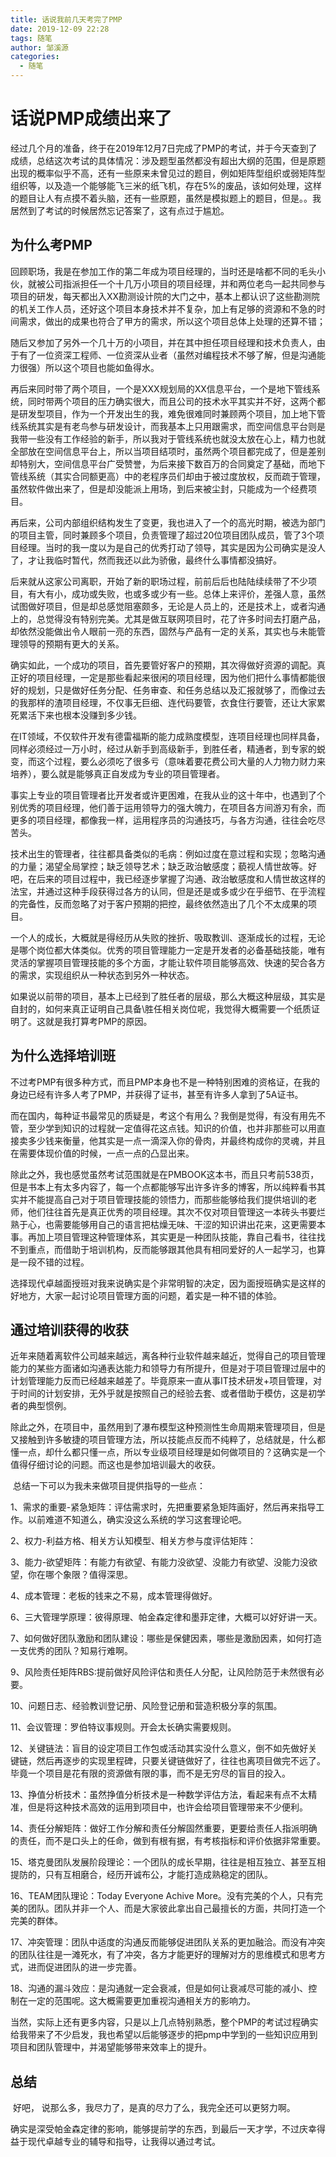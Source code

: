 ```yaml
---
title: 话说我前几天考完了PMP
date: 2019-12-09 22:28
tags: 随笔
author: 邹溪源
categories:
  - 随笔
---
```

# 话说PMP成绩出来了

​		经过几个月的准备，终于在2019年12月7日完成了PMP的考试，并于今天查到了成绩，总结这次考试的具体情况：涉及题型虽然都没有超出大纲的范围，但是原题出现的概率似乎不高，还有一些原来未曾见过的题目，例如矩阵型组织或弱矩阵型组织等，以及造一个能够能飞三米的纸飞机，存在5%的废品，该如何处理，这样的题目让人有点摸不着头脑，还有一些原题，虽然是模拟题上的题目，但是。。我居然到了考试的时候居然忘记答案了，这有点过于尴尬。  

## 为什么考PMP

​	回顾职场，我是在参加工作的第二年成为项目经理的，当时还是啥都不同的毛头小伙，就被公司指派担任一个十几万小项目的项目经理，并和两位老鸟一起共同参与项目的研发，每天都出入XX勘测设计院的大门之中，基本上都认识了这些勘测院的机关工作人员，还好这个项目本身技术并不复杂，加上有足够的资源和不急的时间需求，做出的成果也符合了甲方的需求，所以这个项目总体上处理的还算不错；

​	随后又参加了另外一个几十万的小项目，并在其中担任项目经理和技术负责人，由于有了一位资深工程师、一位资深从业者（虽然对编程技术不够了解，但是沟通能力很强）所以这个项目也能如鱼得水。

​	再后来同时带了两个项目，一个是XXX规划局的XX信息平台，一个是地下管线系统，同时带两个项目的压力确实很大，而且公司的技术水平其实并不好，这两个都是研发型项目，作为一个开发出生的我，难免很难同时兼顾两个项目，加上地下管线系统其实是有老鸟参与研发设计，而我基本上只用跟需求，而空间信息平台则是我带一些没有工作经验的新手，所以我对于管线系统也就没太放在心上，精力也就全部放在空间信息平台上，所以当项目结项时，虽然两个项目都完成了，但是差别却特别大，空间信息平台广受赞誉，为后来接下数百万的合同奠定了基础，而地下管线系统（其实合同额更高）中的老程序员们却由于被过度放权，反而疏于管理，虽然软件做出来了，但是却没能派上用场，到后来被尘封，只能成为一个经费项目。

​	再后来，公司内部组织结构发生了变更，我也进入了一个的高光时期，被选为部门的项目主管，同时兼顾多个项目，负责管理了超过20位项目团队成员，管了3个项目经理。当时的我一度以为是自己的优秀打动了领导，其实是因为公司确实是没人了，才让我临时暂代，然而我还以此为骄傲，最终什么事情都没搞好。

​	后来就从这家公司离职，开始了新的职场过程，前前后后也陆陆续续带了不少项目，有大有小，成功或失败，也或多或少有一些。总体上来评价，差强人意，虽然试图做好项目，但是却总感觉阻塞颇多，无论是人员上的，还是技术上，或者沟通上的，总觉得没有特别完美。尤其是做互联网项目时，花了许多时间去打磨产品，却依然没能做出令人眼前一亮的东西，固然与产品有一定的关系，其实也与未能管理领导的预期有更大的关系。

​	确实如此，一个成功的项目，首先要管好客户的预期，其次得做好资源的调配。真正好的项目经理，一定是那些看起来很闲的项目经理，因为他们把什么事情都能很好的规划，只是做好任务分配、任务审查、和任务总结以及汇报就够了，而像过去的我那样的渣项目经理，不仅事无巨细、连代码要管，衣食住行要管，还让大家累死累活下来也根本没赚到多少钱。

​	在IT领域，不仅软件开发有德雷福斯的能力成熟度模型，连项目经理也同样具备，同样必须经过一万小时，经过从新手到高级新手，到胜任者，精通者，到专家的蜕变，而这个过程，要么必须吃了很多亏（意味着要花费公司大量的人力物力财力来培养），要么就是能够真正自发成为专业的项目管理者。

​	事实上专业的项目管理者比开发者或许更困难，在我从业的这十年中，也遇到了个别优秀的项目经理，他们善于运用领导力的强大魄力，在项目各方间游刃有余，而更多的项目经理，都像我一样，运用程序员的沟通技巧，与各方沟通，往往会吃尽苦头。

​	技术出生的管理者，往往都具备类似的毛病：例如过度在意过程和实现；忽略沟通的力量；渴望全局掌控；缺乏领导艺术；缺乏政治敏感度；藐视人情世故等。好吧，在后来的项目过程中，我已经逐步掌握了沟通、政治敏感度和人情世故这样的法宝，并通过这种手段获得过各方的认同，但是还是或多或少在乎细节、在乎流程的完备性，反而忽略了对于客户预期的把控，最终依然造出了几个不太成果的项目。

​	一个人的成长，大概就是得经历从失败的挫折、吸取教训、逐渐成长的过程，无论是哪个岗位都大体类似。优秀的项目管理能力一定是开发者的必备基础技能，唯有灵活的掌握项目管理技能的多个方面，才能让软件项目能够高效、快速的契合各方的需求，实现组织从一种状态到另外一种状态。

​	如果说以前带的项目，基本上已经到了胜任者的层级，那么大概这种层级，其实是自封的，如何来真正证明自己具备\胜任相关岗位呢，我觉得大概需要一个纸质证明了。这就是我打算考PMP的原因。

## 为什么选择培训班

​	不过考PMP有很多种方式，而且PMP本身也不是一种特别困难的资格证，在我的身边已经有许多人考了PMP，并获得了证书，甚至有许多人拿到了5A证书。

​	而在国内，每种证书最常见的质疑是，考这个有用么？我倒是觉得，有没有用先不管，至少学到知识的过程就一定值得花这点钱。知识的价值，也并非那些可以用直接卖多少钱来衡量，他其实是一点一滴深入你的骨肉，并最终构成你的灵魂，并且在需要体现价值的时候，一点一点的凸显出来。

​	除此之外，我也感觉虽然考试范围就是在PMBOOK这本书，而且只考前538页，但是书本上有太多内容了，每一个点都能够写出许多许多的博客，所以纯粹看书其实并不能提高自己对于项目管理技能的领悟力，而那些能够给我们提供培训的老师，他们往往首先是真正优秀的项目经理。其次不仅对项目管理这一本砖头书要烂熟于心，也需要能够用自己的语言把枯燥无味、干涩的知识讲出花来，这更需要本事。再加上项目管理这种管理体系，其实更是一种团队技能，靠自己看书，往往找不到重点，而借助于培训机构，反而能够跟其他具有相同爱好的人一起学习，也算是一段不错的过程。

​	选择现代卓越面授班对我来说确实是个非常明智的决定，因为面授班确实是这样的好地方，大家一起讨论项目管理方面的问题，着实是一种不错的体验。

## 通过培训获得的收获

​	近年来随着离软件公司越来越远，离各种行业软件越来越近，觉得自己的项目管理能力的某些方面诸如沟通表达能力和领导力有所提升，但是对于项目管理过层中的计划管理能力反而已经越来越差了。毕竟原来一直从事IT技术研发+项目管理，对于时间的计划安排，无外乎就是按照自己的经验去套、或者借助于模仿，这是初学者的典型惯例。

​	除此之外，在项目中，虽然用到了瀑布模型这种预测性生命周期来管理项目，但是又接触到许多敏捷的项目管理方法，所以技能点反而不纯粹了，总结就是，什么都懂一点，却什么都只懂一点，所以专业级项目经理是如何做项目的？这确实是一个值得仔细讨论的问题。而这也是参加培训最大的收获。

​	总结一下可以为我未来做项目提供指导的一些点：

1、需求的重要-紧急矩阵：评估需求时，先把重要紧急矩阵画好，然后再来指导工作。以前难道不知道么，确实没这么系统的学习这套理论吧。

2、权力-利益方格、相关方认知模型、相关方参与度评估矩阵：

3、能力-欲望矩阵：有能力有欲望、有能力没欲望、没能力有欲望、没能力没欲望，你在哪个象限？值得深思。

4、成本管理：老板的钱来之不易，成本管理得做好。

6、三大管理学原理：彼得原理、帕金森定律和墨菲定律，大概可以好好讲一天。

7、如何做好团队激励和团队建设：哪些是保健因素，哪些是激励因素，如何打造一支优秀的团队？知易行难啊。

9、风险责任矩阵RBS:提前做好风险评估和责任人分配，让风险防范于未然很有必要。

10、问题日志、经验教训登记册、风险登记册和营造积极分享的氛围。

11、会议管理：罗伯特议事规则。开会太长确实需要规则。

12、关键链法：盲目的设定项目工作包或活动其实没什么意义，倒不如先做好关键链，然后再逐步的实现里程碑，只要关键链做好了，往往也离项目做完不远了。毕竟一个项目是花有限的资源做有限的事，而不是无穷尽的盲目的投入。

13、挣值分析技术：虽然挣值分析技术是一种数学评估方法，看起来有点不太精准，但是将这种技术高效的运用到项目中，也许会给项目管理带来不少便利。

14、责任分解矩阵：做好工作分解和责任分解固然重要，更要给责任人指派明确的责任，而不是口头上的任命，做到有根有据，有考核指标和评价依据非常重要。

15、塔克曼团队发展阶段理论：一个团队的成长早期，往往是相互独立、甚至互相提防的，只有互相磨合，经历开诚布公，才能打造成熟稳定的团队。

16、TEAM团队理论：Today Everyone Achive More。没有完美的个人，只有完美的团队。团队并非一个人、而是大家彼此拿出自己最擅长的方面，共同打造一个完美的群体。

17、冲突管理：团队中适度的沟通反而能够促进团队关系的更加融洽。而没有冲突的团队往往是一滩死水，有了冲突，各方才能更好的理解对方的思维模式和思考方式，进而促进团队的进一步完善。

18、沟通的漏斗效应：是沟通就一定会衰减，但是如何让衰减尽可能的减小、控制在一定的范围呢。这大概需要更加重视沟通相关方的影响力。

​	当然，实际上还有更多内容，只是以上几点特别熟悉，整个PMP的考试过程确实给我带来了不少启发，我也希望以后能够逐步的把pmp中学到的一些知识应用到项目和团队管理中，并渴望能够带来效率上的提升。

## 总结

​	好吧， 说那么多，我尽力了，是真的尽力了么，我完全还可以更努力啊。

​	确实是深受帕金森定律的影响，能够提前学的东西，到最后一天才学，不过庆幸得益于现代卓越专业的辅导和指导，让我得以通过考试。

 
